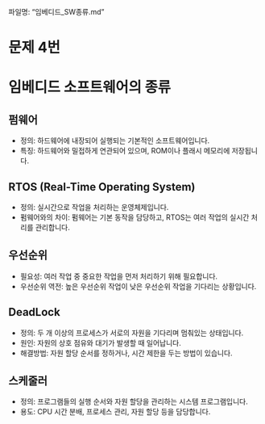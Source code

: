 파일명: “임베디드_SW종류.md”

# 문제 4번

# 임베디드 소프트웨어의 종류

## 펌웨어
- 정의: 하드웨어에 내장되어 실행되는 기본적인 소프트웨어입니다.
- 특징: 하드웨어와 밀접하게 연관되어 있으며, ROM이나 플래시 메모리에 저장됩니다.

## RTOS (Real-Time Operating System)
- 정의: 실시간으로 작업을 처리하는 운영체제입니다.
- 펌웨어와의 차이: 펌웨어는 기본 동작을 담당하고, RTOS는 여러 작업의 실시간 처리를 관리합니다.

## 우선순위
- 필요성: 여러 작업 중 중요한 작업을 먼저 처리하기 위해 필요합니다.
- 우선순위 역전: 높은 우선순위 작업이 낮은 우선순위 작업을 기다리는 상황입니다.

## DeadLock
- 정의: 두 개 이상의 프로세스가 서로의 자원을 기다리며 멈춰있는 상태입니다.
- 원인: 자원의 상호 점유와 대기가 발생할 때 일어납니다.
- 해결방법: 자원 할당 순서를 정하거나, 시간 제한을 두는 방법이 있습니다.

## 스케줄러
- 정의: 프로그램들의 실행 순서와 자원 할당을 관리하는 시스템 프로그램입니다.
- 용도: CPU 시간 분배, 프로세스 관리, 자원 할당 등을 담당합니다.
